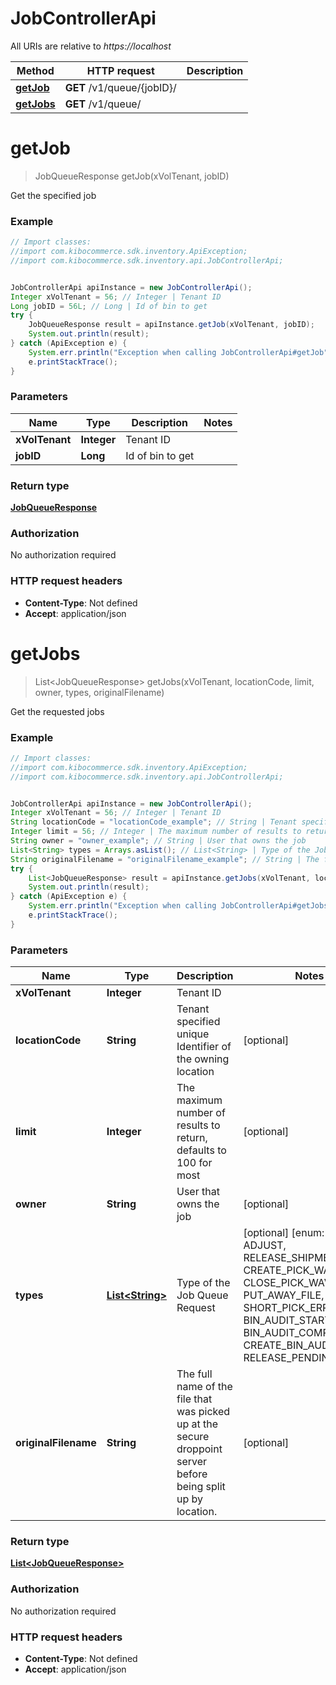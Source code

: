 # JobControllerApi

All URIs are relative to *https://localhost*

Method | HTTP request | Description
------------- | ------------- | -------------
[**getJob**](JobControllerApi.md#getJob) | **GET** /v1/queue/{jobID}/ | 
[**getJobs**](JobControllerApi.md#getJobs) | **GET** /v1/queue/ | 


<a name="getJob"></a>
# **getJob**
> JobQueueResponse getJob(xVolTenant, jobID)



Get the specified job

### Example
```java
// Import classes:
//import com.kibocommerce.sdk.inventory.ApiException;
//import com.kibocommerce.sdk.inventory.api.JobControllerApi;


JobControllerApi apiInstance = new JobControllerApi();
Integer xVolTenant = 56; // Integer | Tenant ID
Long jobID = 56L; // Long | Id of bin to get
try {
    JobQueueResponse result = apiInstance.getJob(xVolTenant, jobID);
    System.out.println(result);
} catch (ApiException e) {
    System.err.println("Exception when calling JobControllerApi#getJob");
    e.printStackTrace();
}
```

### Parameters

Name | Type | Description  | Notes
------------- | ------------- | ------------- | -------------
 **xVolTenant** | **Integer**| Tenant ID |
 **jobID** | **Long**| Id of bin to get |

### Return type

[**JobQueueResponse**](JobQueueResponse.md)

### Authorization

No authorization required

### HTTP request headers

 - **Content-Type**: Not defined
 - **Accept**: application/json

<a name="getJobs"></a>
# **getJobs**
> List&lt;JobQueueResponse&gt; getJobs(xVolTenant, locationCode, limit, owner, types, originalFilename)



Get the requested jobs

### Example
```java
// Import classes:
//import com.kibocommerce.sdk.inventory.ApiException;
//import com.kibocommerce.sdk.inventory.api.JobControllerApi;


JobControllerApi apiInstance = new JobControllerApi();
Integer xVolTenant = 56; // Integer | Tenant ID
String locationCode = "locationCode_example"; // String | Tenant specified unique Identifier of the owning location
Integer limit = 56; // Integer | The maximum number of results to return, defaults to 100 for most
String owner = "owner_example"; // String | User that owns the job
List<String> types = Arrays.asList(); // List<String> | Type of the Job Queue Request
String originalFilename = "originalFilename_example"; // String | The full name of the file that was picked up at the secure droppoint server before being split up by location.
try {
    List<JobQueueResponse> result = apiInstance.getJobs(xVolTenant, locationCode, limit, owner, types, originalFilename);
    System.out.println(result);
} catch (ApiException e) {
    System.err.println("Exception when calling JobControllerApi#getJobs");
    e.printStackTrace();
}
```

### Parameters

Name | Type | Description  | Notes
------------- | ------------- | ------------- | -------------
 **xVolTenant** | **Integer**| Tenant ID |
 **locationCode** | **String**| Tenant specified unique Identifier of the owning location | [optional]
 **limit** | **Integer**| The maximum number of results to return, defaults to 100 for most | [optional]
 **owner** | **String**| User that owns the job | [optional]
 **types** | [**List&lt;String&gt;**](String.md)| Type of the Job Queue Request | [optional] [enum: REFRESH, ADJUST, RELEASE_SHIPMENTS, CREATE_PICK_WAVE, CLOSE_PICK_WAVE, PUT_AWAY_FILE, SHORT_PICK_ERROR, BIN_AUDIT_START, BIN_AUDIT_COMPLETION, CREATE_BIN_AUDIT, RELEASE_PENDING_ITEMS]
 **originalFilename** | **String**| The full name of the file that was picked up at the secure droppoint server before being split up by location. | [optional]

### Return type

[**List&lt;JobQueueResponse&gt;**](JobQueueResponse.md)

### Authorization

No authorization required

### HTTP request headers

 - **Content-Type**: Not defined
 - **Accept**: application/json

